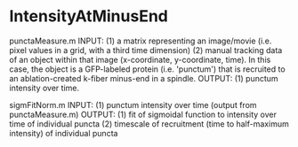 # IntensityAtMinusEnd

punctaMeasure.m 
INPUT:
(1) a matrix representing an image/movie (i.e. pixel values in a grid, with a third time dimension)
(2) manual tracking data of an object within that image (x-coordinate, y-coordinate, time). In this case, the object is a GFP-labeled protein (i.e. 'punctum') that is recruited to an ablation-created k-fiber minus-end in a spindle.
OUTPUT:
(1) punctum intensity over time.

sigmFitNorm.m
INPUT:
(1) punctum intensity over time (output from punctaMeasure.m)
OUTPUT:
(1) fit of sigmoidal function to intensity over time of individual puncta
(2) timescale of recruitment (time to half-maximum intensity) of individual puncta
